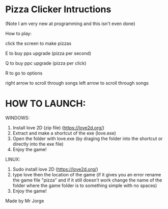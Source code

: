 # Pizza Clicker Intructions
(Note I am very new at programming and this isn't even done)

How to play:

click the screen to make pizzas

E to buy pps upgrade (pizza per second)

Q to buy ppc upgrade (pizza per click)

R to go to options

right arrow to scroll through songs
left arrow to scroll through songs

# HOW TO LAUNCH:

WINDOWS:
1. Install love 2D (zip file) (https://love2d.org/)
2. Extract and make a shortcut of the exe (love.exe)
3. Open the folder with love.exe (by draging the folder into the shortcut or directly into the exe file)
4. Enjoy the game!

LINUX:
1. Sudo install love 2D (https://love2d.org/)
2. type love then the location of the game (if it gives you an error rename the game file "pizza" and if it still doesn't work change the name of the folder where the game folder is to something simple with no spaces)
3. Enjoy the game!

Made by Mr Jorge
